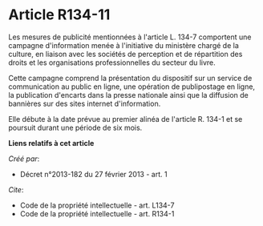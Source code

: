# Article R134-11

Les mesures de publicité mentionnées à l'article L. 134-7 comportent une campagne d'information menée à l'initiative du
ministère chargé de la culture, en liaison avec les sociétés de perception et de répartition des droits et les organisations
professionnelles du secteur du livre. 

Cette campagne comprend la présentation du dispositif sur un service de communication au public en ligne, une opération de
publipostage en ligne, la publication d'encarts dans la presse nationale ainsi que la diffusion de bannières sur des sites
internet d'information. 

Elle débute à la date prévue au premier alinéa de l'article R. 134-1 et se poursuit durant une période de six mois.

**Liens relatifs à cet article**

_Créé par_:

  - Décret n°2013-182 du 27 février 2013 - art. 1

_Cite_:

  - Code de la propriété intellectuelle - art. L134-7
  - Code de la propriété intellectuelle - art. R134-1
